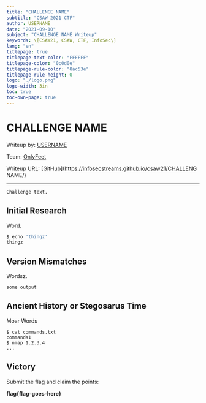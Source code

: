```yaml
---
title: "CHALLENGE NAME"
subtitle: "CSAW 2021 CTF"
author: USERNAME
date: "2021-09-10"
subject: "CHALLENGE NAME Writeup"
keywords: \[CSAW21, CSAW, CTF, InfoSec\]
lang: "en"
titlepage: true
titlepage-text-color: "FFFFFF"
titlepage-color: "0c0d0e"
titlepage-rule-color: "8ac53e"
titlepage-rule-height: 0
logo: "./logo.png"
logo-width: 3in
toc: true
toc-own-page: true
---
```


# CHALLENGE NAME

Writeup by: [USERNAME](https://github.com/USERNAME)

Team: [OnlyFeet](https://ctftime.org/team/144644)

Writeup URL: [GitHub](https://infosecstreams.github.io/csaw21/CHALLENG NAME/)

----

```text
Challenge text.
```

## Initial Research

Word.

```bash
$ echo 'thingz'
thingz
```

## Version Mismatches

Wordsz.

```text
some output
```

## Ancient History or Stegosarus Time

Moar Words

```shell
$ cat commands.txt
commands1
$ nmap 1.2.3.4
...
```

## Victory

Submit the flag and claim the points:

**flag{flag-goes-here}**
